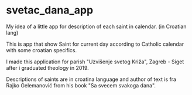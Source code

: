 # svetac_dana_app
My idea of a little app for description of each saint in calendar. (in Croatian lang)

This is app that show Saint for current day according to Catholic calendar with some croatian specifics.

I made this application for parish "Uzvišenje svetog Križa", Zagreb - Siget after i graduated theology in 2019.

Descriptions of saints are in croatina language and author of text is fra Rajko Gelemanović from his book "Sa svecem svakoga dana".

